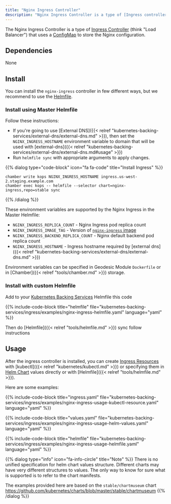 ```yaml
---
title: "Nginx Ingress Controller"
description: "Nginx Ingress Controller is a type of [Ingress controller](https://kubernetes.io/docs/concepts/services-networking/ingress/#ingress-controllers) that uses [ConfigMap](https://kubernetes.io/docs/tasks/configure-pod-container/configure-pod-configmap/#create-a-configmap) to store the Nginx configuration."
---
```


The Nginx Ingress Controller is a type of [Ingress Controller](https://kubernetes.io/docs/concepts/services-networking/ingress/#ingress-controllers) (think "Load Balancer") that uses a [ConfigMap](https://kubernetes.io/docs/tasks/configure-pod-container/configure-pod-configmap/#create-a-configmap) to store the Nginx configuration.

## Dependencies

None

## Install

You can install the `nginx-ingress` controller in few different ways, but we recommend to use the [Helmfile](https://github.com/cloudposse/helmfiles/blob/master/releases/nginx-ingress.yaml).

### Install using Master Helmfile

Follow these instructions:

* If you're going to use [External DNS]({{< relref "kubernetes-backing-services/external-dns/external-dns.md" >}}), then set the `NGINX_INGRESS_HOSTNAME` environment variable to domain that will be used with [external-dns]({{< relref "kubernetes-backing-services/external-dns/external-dns.md#usage" >}})
* Run `helmfile sync` with appropriate arguments to apply changes.

{{% dialog type="code-block" icon="fa fa-code" title="Install Ingress" %}}
```
chamber write kops NGINX_INGRESS_HOSTNAME ingress.us-west-2.staging.example.com
chamber exec kops -- helmfile --selector chart=nginx-ingress,repo=stable sync
```
{{% /dialog %}}

These environment variables are supported by the Nginx Ingress in the Master Helmfile:

* `NGINX_INGRESS_REPLICA_COUNT` - Nginx Ingress pod replica count
* `NGINX_INGRESS_IMAGE_TAG` - Version of [`nginx-ingress` image](https://quay.io/kubernetes-ingress-controller/nginx-ingress-controller)
* `NGINX_INGRESS_BACKEND_REPLICA_COUNT` - Nginx default backend pod replica count
* `NGINX_INGRESS_HOSTNAME` - Ingress hostname required by [external dns]({{< relref "kubernetes-backing-services/external-dns/external-dns.md" >}})

Environment variables can be specified in Geodesic Module `Dockerfile` or in [Chamber]({{< relref "tools/chamber.md" >}}) storage.

### Install with custom Helmfile

Add to your [Kubernetes Backing Services](/kubernetes-backing-services) Helmfile this code

{{% include-code-block  title="helmfile" file="kubernetes-backing-services/ingress/examples/nginx-ingress-helmfile.yaml" language="yaml" %}}

Then do [Helmfile]({{< relref "tools/helmfile.md" >}}) sync follow instructions

## Usage

After the ingress controller is installed, you can create [Ingress Resources](/kubernetes-backing-services/ingress/) with [kubectl]({{< relref "kubernetes/kubectl.md" >}}) or specifying them in [Helm Chart](/helm-charts) values directly or with [Helmfile]({{< relref "tools/helmfile.md" >}}).

Here are some examples:

{{% include-code-block title="ingress.yaml" file="kubernetes-backing-services/ingress/examples/nginx-ingress-usage-kubectl-resource.yaml" language="yaml" %}}

{{% include-code-block title="values.yaml" file="kubernetes-backing-services/ingress/examples/nginx-ingress-usage-helm-values.yaml" language="yaml" %}}

{{% include-code-block title="helmfile" file="kubernetes-backing-services/ingress/examples/nginx-ingress-usage-helmfile.yaml" language="yaml" %}}

{{% dialog type="info" icon="fa-info-circle" title="Note" %}}
There is no unified specification for helm chart values structure. Different charts may have very different structures to values. The only way to know for sure what is supported is to refer to the chart manifests.

The examples provided here are based on the `stable/chartmuseum` chart https://github.com/kubernetes/charts/blob/master/stable/chartmuseum
{{% /dialog %}}
